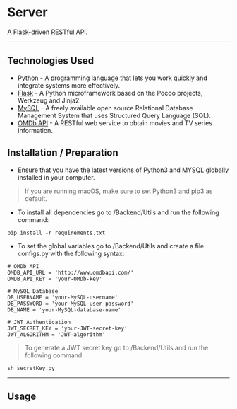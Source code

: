 # Server

A Flask-driven RESTful API.

---

## Technologies Used

- [Python](https://www.python.org) - A programming language that lets you work quickly and integrate systems more effectively.
- [Flask](https://flask.palletsprojects.com/en/1.1.x/) - A Python microframework based on the Pocoo projects, Werkzeug and Jinja2.
- [MySQL](https://www.mysql.com) - A freely available open source Relational Database Management System that uses Structured Query Language (SQL).
- [OMDb API](http://www.omdbapi.com) - A RESTful web service to obtain movies and TV series information.

## Installation / Preparation

- Ensure that you have the latest versions of Python3 and MYSQL globally installed in your computer.

> If you are running macOS, make sure to set Python3 and pip3 as default.

- To install all dependencies go to /Backend/Utils and run the following command:
```
pip install -r requirements.txt
```
- To set the global variables go to /Backend/Utils and create a file configs.py with the following syntax:
```
# OMDb API
OMDB_API_URL = 'http://www.omdbapi.com/'
OMDB_API_KEY = 'your-OMDb-key'

# MySQL Database
DB_USERNAME = 'your-MySQL-username' 
DB_PASSWORD = 'your-MySQL-user-password'
DB_NAME = 'your-MySQL-database-name'

# JWT Authentication
JWT_SECRET_KEY = 'your-JWT-secret-key'
JWT_ALGORITHM = 'JWT-algorithm'
```
> To generate a JWT secret key go to /Backend/Utils and run the following command:
```
sh secretKey.py
```
---

## Usage
